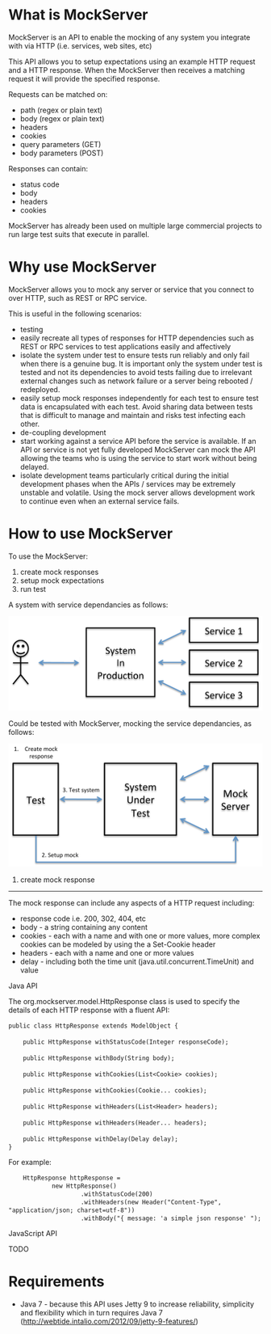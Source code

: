 What is MockServer
==================

MockServer is an API to enable the mocking of any system you integrate with via HTTP (i.e. services, web sites, etc)

This API allows you to setup expectations using an example HTTP request and a HTTP response.  When the MockServer then receives a matching request it will provide the specified response.

Requests can be matched on:
* path (regex or plain text)
* body (regex or plain text)
* headers
* cookies
* query parameters (GET)
* body parameters (POST)

Responses can contain:
* status code
* body
* headers
* cookies

MockServer has already been used on multiple large commercial projects to run large test suits that execute in parallel.

Why use MockServer
==================

MockServer allows you to mock any server or service that you connect to over HTTP, such as REST or RPC service.  

This is useful in the following scenarios:
* testing 
 * easily recreate all types of responses for HTTP dependencies such as REST or RPC services to test applications easily and affectively 
 * isolate the system under test to ensure tests run reliably and only fail when there is a genuine bug.  It is important only the system under test is tested and not its dependencies to avoid tests failing due to irrelevant external changes such as network failure or a server being rebooted / redeployed.
 * easily setup mock responses independently for each test to ensure test data is encapsulated with each test.  Avoid sharing data between tests that is difficult to manage and maintain and risks test infecting each other.
* de-coupling development
 * start working against a service API before the service is available.  If an API or service is not yet fully developed MockServer can mock the API allowing the teams who is using the service to start work without being delayed. 
 * isolate development teams particularly critical during the initial development phases when the APIs / services may be extremely unstable and volatile.  Using the mock server allows development work to continue even when an external service fails.

How to use MockServer
=====================

To use the MockServer:
 1. create mock responses
 2. setup mock expectations
 3. run test

A system with service dependancies as follows:

![System In Production](/SystemInProduction.png)

Could be tested with MockServer, mocking the service dependancies, as follows:

![Mocking service dependancies with Mock Server](/SystemUnderTest.png)

1. create mock response
-----------------------

The mock response can include any aspects of a HTTP request including: 
* response code i.e. 200, 302, 404, etc
* body - a string containing any content
* cookies - each with a name and with one or more values, more complex cookies can be modeled by using the a Set-Cookie header
* headers - each with a name and one or more values
* delay - including both the time unit (java.util.concurrent.TimeUnit) and value

Java API

The org.mockserver.model.HttpResponse class is used to specify the details of each HTTP response with a fluent API:

    public class HttpResponse extends ModelObject {

        public HttpResponse withStatusCode(Integer responseCode);

        public HttpResponse withBody(String body);

        public HttpResponse withCookies(List<Cookie> cookies);

        public HttpResponse withCookies(Cookie... cookies);

        public HttpResponse withHeaders(List<Header> headers);

        public HttpResponse withHeaders(Header... headers);

        public HttpResponse withDelay(Delay delay);
    }
    
For example:

        HttpResponse httpResponse =
                new HttpResponse()
                        .withStatusCode(200)
                        .withHeaders(new Header("Content-Type", "application/json; charset=utf-8"))
                        .withBody("{ message: 'a simple json response' ");

JavaScript API

TODO

Requirements
============

* Java 7 - because this API uses Jetty 9 to increase reliability, simplicity and flexibility which in turn requires Java 7 (http://webtide.intalio.com/2012/09/jetty-9-features/)
